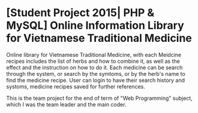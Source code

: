 # [Student Project 2015| PHP &amp; MySQL] Online Information Library for Vietnamese Traditional Medicine
Online library for Vietnamese Traditional Medicine, with each Meidcine recipes includes the list of herbs and how to combine it, as well as the effect and the instruction on how to do it.
Each medicine can be search through the system, or search by the symtoms, or by the herb's name to find the medicine recipe.
User can login to have their search history and systoms, medicine recipes saved for further references.

This is the team project for the end of term of "Web Programming" subject, which I was the team leader and the main coder.
